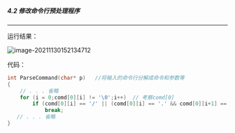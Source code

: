 ##### 4.2 修改命令行预处理程序

****

运行结果：

![image-20211130152134712](C:\Users\Ganzeus\AppData\Roaming\Typora\typora-user-images\image-20211130152134712.png)



代码：

```C++
int ParseCommand(char* p)	//将输入的命令行分解成命令和参数等
{
	// . . . 省略
	for (i = 0;comd[0][i] != '\0';i++)	// 考察comd[0]
		if (comd[0][i] == '/' || (comd[0][i] == '.' && comd[0][i+1] == '.'))		//处理cd/，dir/usr等情况
			break;
   // . . . 省略
}
```

